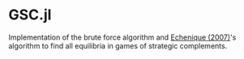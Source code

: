 # GSC.jl

Implementation of the brute force algorithm and
[Echenique (2007)](https://doi.org/10.1016/j.jet.2006.06.001)'s algorithm
to find all equilibria in games of strategic complements.
